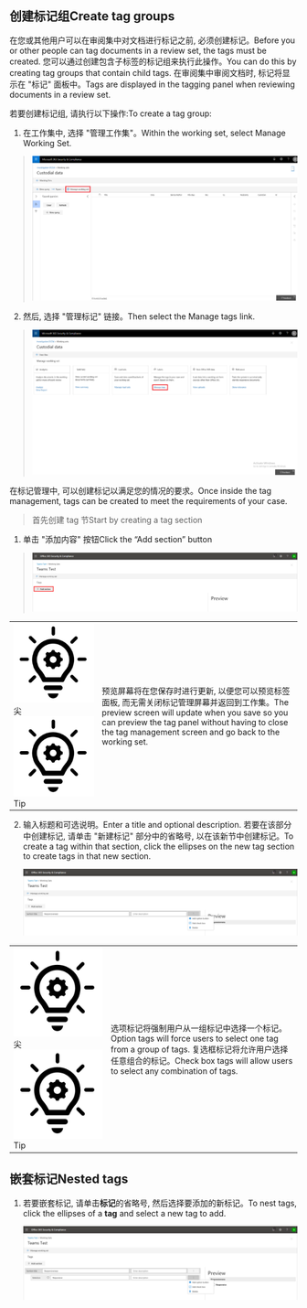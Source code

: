 ## <a name="create-tag-groups"></a><span data-ttu-id="de252-101">创建标记组</span><span class="sxs-lookup"><span data-stu-id="de252-101">Create tag groups</span></span>

<span data-ttu-id="de252-102">在您或其他用户可以在审阅集中对文档进行标记之前, 必须创建标记。</span><span class="sxs-lookup"><span data-stu-id="de252-102">Before you or other people can tag documents in a review set, the tags must be created.</span></span> <span data-ttu-id="de252-103">您可以通过创建包含子标签的标记组来执行此操作。</span><span class="sxs-lookup"><span data-stu-id="de252-103">You can do this by creating tag groups that contain child tags.</span></span> <span data-ttu-id="de252-104">在审阅集中审阅文档时, 标记将显示在 "标记" 面板中。</span><span class="sxs-lookup"><span data-stu-id="de252-104">Tags are displayed in the tagging panel when reviewing documents in a review set.</span></span>

<span data-ttu-id="de252-105">若要创建标记组, 请执行以下操作:</span><span class="sxs-lookup"><span data-stu-id="de252-105">To create a tag group:</span></span>

1.  <span data-ttu-id="de252-106">在工作集中, 选择 "管理工作集"。</span><span class="sxs-lookup"><span data-stu-id="de252-106">Within the working set, select Manage Working Set.</span></span>

> ![](../media/ED-managews.png)

2.  <span data-ttu-id="de252-107">然后, 选择 "管理标记" 链接。</span><span class="sxs-lookup"><span data-stu-id="de252-107">Then select the Manage tags link.</span></span>

> ![](../media/ED-managetags.png)

<span data-ttu-id="de252-108">在标记管理中, 可以创建标记以满足您的情况的要求。</span><span class="sxs-lookup"><span data-stu-id="de252-108">Once inside the tag management, tags can be created to meet the requirements of your case.</span></span>

> <span data-ttu-id="de252-109">首先创建 tag 节</span><span class="sxs-lookup"><span data-stu-id="de252-109">Start by creating a tag section</span></span>

1.  <span data-ttu-id="de252-110">单击 "添加内容" 按钮</span><span class="sxs-lookup"><span data-stu-id="de252-110">Click the “Add section” button</span></span>

> ![自动生成的包含屏幕截图说明的图片](../media/ED-addtagsection.png)

|                                                                                                                             |                                                                                                                                                                 |
| --------------------------------------------------------------------------------------------------------------------------- | --------------------------------------------------------------------------------------------------------------------------------------------------------------- |
| <span data-ttu-id="de252-112">![](../media/ED-tipicon.png)尖</span><span class="sxs-lookup"><span data-stu-id="de252-112">![](../media/ED-tipicon.png)Tip</span></span> | <span data-ttu-id="de252-113">预览屏幕将在您保存时进行更新, 以便您可以预览标签面板, 而无需关闭标记管理屏幕并返回到工作集。</span><span class="sxs-lookup"><span data-stu-id="de252-113">The preview screen will update when you save so you can preview the tag panel without having to close the tag management screen and go back to the working set.</span></span> |

2.  <span data-ttu-id="de252-114">输入标题和可选说明。</span><span class="sxs-lookup"><span data-stu-id="de252-114">Enter a title and optional description.</span></span> <span data-ttu-id="de252-115">若要在该部分中创建标记, 请单击 "新建标记" 部分中的省略号, 以在该新节中创建标记。</span><span class="sxs-lookup"><span data-stu-id="de252-115">To create a tag within that section, click the ellipses on the new tag section to create tags in that new section.</span></span>
    
    ![自动生成的蜂窝电话说明的屏幕截图](../media/ED-createtag.png)

|                                                                                                                             |                                                                                                                                         |
| --------------------------------------------------------------------------------------------------------------------------- | --------------------------------------------------------------------------------------------------------------------------------------- |
| <span data-ttu-id="de252-117">![](../media/ED-tipicon.png)尖</span><span class="sxs-lookup"><span data-stu-id="de252-117">![](../media/ED-tipicon.png)Tip</span></span> | <span data-ttu-id="de252-118">选项标记将强制用户从一组标记中选择一个标记。</span><span class="sxs-lookup"><span data-stu-id="de252-118">Option tags will force users to select one tag from a group of tags.</span></span> <span data-ttu-id="de252-119">复选框标记将允许用户选择任意组合的标记。</span><span class="sxs-lookup"><span data-stu-id="de252-119">Check box tags will allow users to select any combination of tags.</span></span> |

## <a name="nested-tags"></a><span data-ttu-id="de252-120">嵌套标记</span><span class="sxs-lookup"><span data-stu-id="de252-120">Nested tags</span></span>

1.  <span data-ttu-id="de252-121">若要嵌套标记, 请单击**标记**的省略号, 然后选择要添加的新标记。</span><span class="sxs-lookup"><span data-stu-id="de252-121">To nest tags, click the ellipses of a **tag** and select a new tag to add.</span></span>
    
    ![](../media/ED-tagnesting.png)

